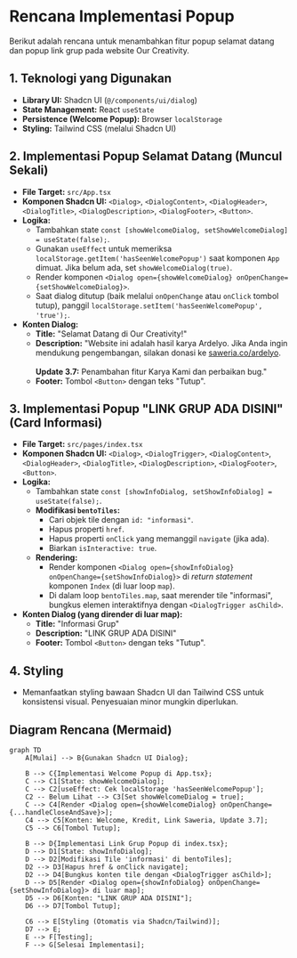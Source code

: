 # Rencana Implementasi Popup

Berikut adalah rencana untuk menambahkan fitur popup selamat datang dan popup link grup pada website Our Creativity.

## 1. Teknologi yang Digunakan

*   **Library UI:** Shadcn UI (`@/components/ui/dialog`)
*   **State Management:** React `useState`
*   **Persistence (Welcome Popup):** Browser `localStorage`
*   **Styling:** Tailwind CSS (melalui Shadcn UI)

## 2. Implementasi Popup Selamat Datang (Muncul Sekali)

*   **File Target:** `src/App.tsx`
*   **Komponen Shadcn UI:** `<Dialog>`, `<DialogContent>`, `<DialogHeader>`, `<DialogTitle>`, `<DialogDescription>`, `<DialogFooter>`, `<Button>`.
*   **Logika:**
    *   Tambahkan state `const [showWelcomeDialog, setShowWelcomeDialog] = useState(false);`.
    *   Gunakan `useEffect` untuk memeriksa `localStorage.getItem('hasSeenWelcomePopup')` saat komponen `App` dimuat. Jika belum ada, set `showWelcomeDialog(true)`.
    *   Render komponen `<Dialog open={showWelcomeDialog} onOpenChange={setShowWelcomeDialog}>`.
    *   Saat dialog ditutup (baik melalui `onOpenChange` atau `onClick` tombol tutup), panggil `localStorage.setItem('hasSeenWelcomePopup', 'true');`.
*   **Konten Dialog:**
    *   **Title:** "Selamat Datang di Our Creativity!"
    *   **Description:** "Website ini adalah hasil karya Ardelyo. Jika Anda ingin mendukung pengembangan, silakan donasi ke <a href='https://saweria.co/ardelyo' target='_blank' rel='noopener noreferrer' class='underline'>saweria.co/ardelyo</a>. <br/><br/> **Update 3.7:** Penambahan fitur Karya Kami dan perbaikan bug."
    *   **Footer:** Tombol `<Button>` dengan teks "Tutup".

## 3. Implementasi Popup "LINK GRUP ADA DISINI" (Card Informasi)

*   **File Target:** `src/pages/index.tsx`
*   **Komponen Shadcn UI:** `<Dialog>`, `<DialogTrigger>`, `<DialogContent>`, `<DialogHeader>`, `<DialogTitle>`, `<DialogDescription>`, `<DialogFooter>`, `<Button>`.
*   **Logika:**
    *   Tambahkan state `const [showInfoDialog, setShowInfoDialog] = useState(false);`.
    *   **Modifikasi `bentoTiles`:**
        *   Cari objek tile dengan `id: "informasi"`.
        *   Hapus properti `href`.
        *   Hapus properti `onClick` yang memanggil `navigate` (jika ada).
        *   Biarkan `isInteractive: true`.
    *   **Rendering:**
        *   Render komponen `<Dialog open={showInfoDialog} onOpenChange={setShowInfoDialog}>` di *return statement* komponen `Index` (di luar loop `map`).
        *   Di dalam loop `bentoTiles.map`, saat merender tile "informasi", bungkus elemen interaktifnya dengan `<DialogTrigger asChild>`.
*   **Konten Dialog (yang dirender di luar map):**
    *   **Title:** "Informasi Grup"
    *   **Description:** "LINK GRUP ADA DISINI"
    *   **Footer:** Tombol `<Button>` dengan teks "Tutup".

## 4. Styling

*   Memanfaatkan styling bawaan Shadcn UI dan Tailwind CSS untuk konsistensi visual. Penyesuaian minor mungkin diperlukan.

## Diagram Rencana (Mermaid)

```mermaid
graph TD
    A[Mulai] --> B{Gunakan Shadcn UI Dialog};

    B --> C{Implementasi Welcome Popup di App.tsx};
    C --> C1[State: showWelcomeDialog];
    C --> C2[useEffect: Cek localStorage 'hasSeenWelcomePopup'];
    C2 -- Belum Lihat --> C3[Set showWelcomeDialog = true];
    C --> C4[Render <Dialog open={showWelcomeDialog} onOpenChange={...handleCloseAndSave}>];
    C4 --> C5[Konten: Welcome, Kredit, Link Saweria, Update 3.7];
    C5 --> C6[Tombol Tutup];

    B --> D{Implementasi Link Grup Popup di index.tsx};
    D --> D1[State: showInfoDialog];
    D --> D2[Modifikasi Tile 'informasi' di bentoTiles];
    D2 --> D3[Hapus href & onClick navigate];
    D2 --> D4[Bungkus konten tile dengan <DialogTrigger asChild>];
    D --> D5[Render <Dialog open={showInfoDialog} onOpenChange={setShowInfoDialog}> di luar map];
    D5 --> D6[Konten: "LINK GRUP ADA DISINI"];
    D6 --> D7[Tombol Tutup];

    C6 --> E[Styling (Otomatis via Shadcn/Tailwind)];
    D7 --> E;
    E --> F[Testing];
    F --> G[Selesai Implementasi];